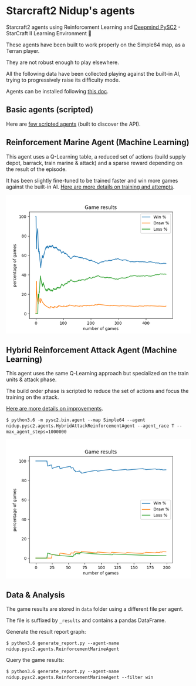 Starcraft2 Nidup's agents
=========================

Starcraft2 agents using Reinforcement Learning and [Deepmind PySC2](https://github.com/deepmind/pysc2) - StarCraft II Learning Environment 🤖

These agents have been built to work properly on the Simple64 map, as a Terran player.

They are not robust enough to play elsewhere.

All the following data have been collected playing against the built-in AI, trying to progressively raise its difficulty mode.

Agents can be installed following [this doc](doc/install.md).

Basic agents (scripted)
-----------------------

Here are [few scripted agents](doc/scripted_agents.md) (built to discover the API).

Reinforcement Marine Agent (Machine Learning)
---------------------------------------------

This agent uses a Q-Learning table, a reduced set of actions (build supply depot, barrack, train marine & attack) and a sparse reward depending on the result of the episode.

It has been slightly fine-tuned to be trained faster and win more games against the built-in AI.
[Here are more details on training and attempts](doc/reinforcement_marine_agent.md).

![Image of ReinforcementMarineAgent 4](doc/ReinforcementMarineAgent_enemyb1andb2.png)

Hybrid Reinforcement Attack Agent (Machine Learning)
----------------------------------------------------

This agent uses the same Q-Learning approach but specialized on the train units & attack phase.

The build order phase is scripted to reduce the set of actions and focus the training on the attack.

[Here are more details on improvements](doc/reinforcement_attack_agent.md).

```
$ python3.6 -m pysc2.bin.agent --map Simple64 --agent nidup.pysc2.agents.HybridAttackReinforcementAgent --agent_race T --max_agent_steps=1000000
```

![Image of HybridAttackReinforcementAgent 3](doc/HybridAttackReinforcementAgent_10_supply_4_rax.png)

Data & Analysis
---------------

The game results are stored in `data` folder using a different file per agent.

The file is suffixed by `_results` and contains a pandas DataFrame.

Generate the result report graph:
```
$ python3.6 generate_report.py --agent-name nidup.pysc2.agents.ReinforcementMarineAgent
```

Query the game results:
```
$ python3.6 generate_report.py --agent-name nidup.pysc2.agents.ReinforcementMarineAgent --filter win
```

